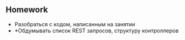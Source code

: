 ## Homework

- Разобраться с кодом, написанным на занятии
- *Обдумывать список REST запросов, структуру контроллеров
